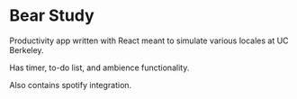 
# Bear Study

Productivity app written with React meant to simulate various locales at UC Berkeley.

Has timer, to-do list, and ambience functionality.

Also contains spotify integration.
